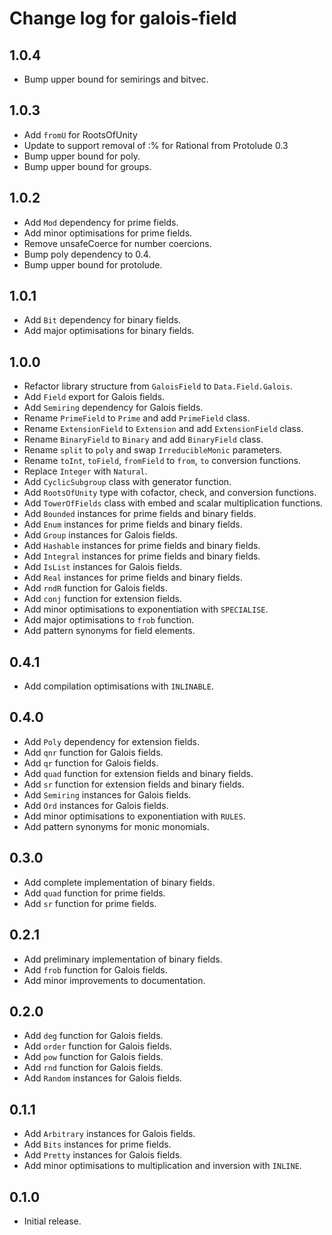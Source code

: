 # Change log for galois-field

## 1.0.4

* Bump upper bound for semirings and bitvec.

## 1.0.3

* Add `fromU` for RootsOfUnity
* Update to support removal of :% for Rational from Protolude 0.3
* Bump upper bound for poly.
* Bump upper bound for groups.

## 1.0.2

* Add `Mod` dependency for prime fields.
* Add minor optimisations for prime fields.
* Remove unsafeCoerce for number coercions.
* Bump poly dependency to 0.4.
* Bump upper bound for protolude.

## 1.0.1

* Add `Bit` dependency for binary fields.
* Add major optimisations for binary fields.

## 1.0.0

* Refactor library structure from `GaloisField` to `Data.Field.Galois`.
* Add `Field` export for Galois fields.
* Add `Semiring` dependency for Galois fields.
* Rename `PrimeField` to `Prime` and add `PrimeField` class.
* Rename `ExtensionField` to `Extension` and add `ExtensionField` class.
* Rename `BinaryField` to `Binary` and add `BinaryField` class.
* Rename `split` to `poly` and swap `IrreducibleMonic` parameters.
* Rename `toInt`, `toField`, `fromField` to `from`, `to` conversion functions.
* Replace `Integer` with `Natural`.
* Add `CyclicSubgroup` class with generator function.
* Add `RootsOfUnity` type with cofactor, check, and conversion functions.
* Add `TowerOfFields` class with embed and scalar multiplication functions.
* Add `Bounded` instances for prime fields and binary fields.
* Add `Enum` instances for prime fields and binary fields.
* Add `Group` instances for Galois fields.
* Add `Hashable` instances for prime fields and binary fields.
* Add `Integral` instances for prime fields and binary fields.
* Add `IsList` instances for Galois fields.
* Add `Real` instances for prime fields and binary fields.
* Add `rndR` function for Galois fields.
* Add `conj` function for extension fields.
* Add minor optimisations to exponentiation with `SPECIALISE`.
* Add major optimisations to `frob` function.
* Add pattern synonyms for field elements.

## 0.4.1

* Add compilation optimisations with `INLINABLE`.

## 0.4.0

* Add `Poly` dependency for extension fields.
* Add `qnr` function for Galois fields.
* Add `qr` function for Galois fields.
* Add `quad` function for extension fields and binary fields.
* Add `sr` function for extension fields and binary fields.
* Add `Semiring` instances for Galois fields.
* Add `Ord` instances for Galois fields.
* Add minor optimisations to exponentiation with `RULES`.
* Add pattern synonyms for monic monomials.

## 0.3.0

* Add complete implementation of binary fields.
* Add `quad` function for prime fields.
* Add `sr` function for prime fields.

## 0.2.1

* Add preliminary implementation of binary fields.
* Add `frob` function for Galois fields.
* Add minor improvements to documentation.

## 0.2.0

* Add `deg` function for Galois fields.
* Add `order` function for Galois fields.
* Add `pow` function for Galois fields.
* Add `rnd` function for Galois fields.
* Add `Random` instances for Galois fields.

## 0.1.1

* Add `Arbitrary` instances for Galois fields.
* Add `Bits` instances for prime fields.
* Add `Pretty` instances for Galois fields.
* Add minor optimisations to multiplication and inversion with `INLINE`.

## 0.1.0

* Initial release.
